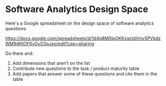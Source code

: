Software Analytics Design Space
===============================

Here's a Google spreadsheet on the design space of software analytics questions:

https://docs.google.com/spreadsheets/d/1d4q8M0lpOKKzwlzbVnvSPVkdzWM94KIOF6yGvO3pJxo/edit?usp=sharing

Go there and:

1) Add dimensions that aren't on the list
2) Contribute new questions to the task / product maturity table
3) Add papers that answer some of these questions and cite them in the table
